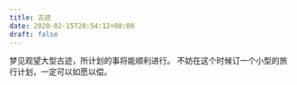 ```yaml
---
title: 古迹
date: 2020-02-15T20:54:12+08:00
draft: false
---
```


梦见观望大型古迹，所计划的事将能顺利进行。
不妨在这个时候订一个小型的旅行计划，一定可以如愿以偿。
